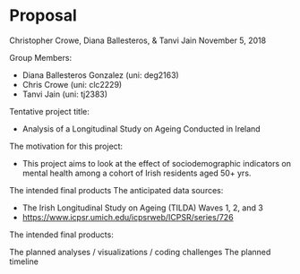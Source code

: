 Proposal
================
Christopher Crowe, Diana Ballesteros, & Tanvi Jain
November 5, 2018

Group Members:

-   Diana Ballesteros Gonzalez (uni: deg2163)
-   Chris Crowe (uni: clc2229)
-   Tanvi Jain (uni: tj2383)

Tentative project title:

-   Analysis of a Longitudinal Study on Ageing Conducted in Ireland

The motivation for this project:

-   This project aims to look at the effect of sociodemographic indicators on mental health among a cohort of Irish residents aged 50+ yrs.

The intended final products The anticipated data sources:

-   The Irish Longitudinal Study on Ageing (TILDA) Waves 1, 2, and 3
-   <https://www.icpsr.umich.edu/icpsrweb/ICPSR/series/726>

The intended final products:

The planned analyses / visualizations / coding challenges The planned timeline
